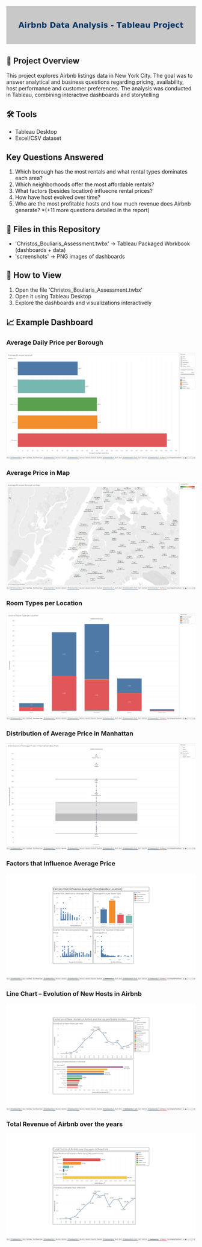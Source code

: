 ![Project Banner](screenshots/banner_grey_blue.png)
## 📌 Project Overview
This project explores Airbnb listings data in New York City.
The goal was to answer analytical and business questions regarding pricing, availability, host performance and customer preferences.
The analysis was conducted in Tableau, combining interactive dashboards and storytelling
## 🛠 Tools
- Tableau Desktop
- Excel/CSV dataset
## Key Questions Answered
1. Which borough has the most rentals and what rental types dominates each area?
2. Which neighborhoods offer the most affordable rentals?
3. What factors (besides location) influecne rental prices?
4. How have host evolved over time?
5. Who are the most profitable hosts and how much revenue does Airbnb generate?
*(+11 more questions detailed in the report)
## 📂 Files in this Repository 
- 'Christos_Bouliaris_Assessment.twbx' -> Tableau Packaged Workbook (dashboards + data)
- 'screenshots' -> PNG images of dashboards
## 🚀 How to View
1. Open the file 'Christos_Bouliaris_Assessment.twbx'
2. Open it using Tableau Desktop
3. Explore the dashboards and visualizations interactively
## 📈 Εxample Dashboard
### Average Daily Price per Borough
![Average Price per Borough](screenshots/average_price_per_borough.png)
### Average Price in Map
![Average Price in Map](screenshots/map.png)
### Room Types per Location
![Room Types per Location](screenshots/room_type_per_location.png)
### Distribution of Average Price in Manhattan
![Distribution in Manhattan](screenshots/distribution_Manhattan.png)
### Factors that Influence Average Price
![Factors Average Price](screenshots/factors_average_price.png)
### Line Chart – Evolution of New Hosts in Airbnb
![Line Chart](screenshots/line_chart.png)
### Total Revenue of Airbnb over the years
![Airbnb Revenue](screenshots/airbnb_revenue.png)





